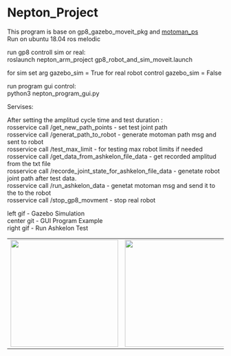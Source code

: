 # Nepton_Project

This program is base on gp8_gazebo_moveit_pkg and [motoman_ps](https://github.com/MaxorPaxor/motoman_ps])</br>
Run on ubuntu 18.04 ros melodic</br>

run gp8 controll sim or real:</br>
roslaunch nepton_arm_project gp8_robot_and_sim_moveit.launch </br>

for sim set arg gazebo_sim = True for real robot control gazebo_sim = False</br>

run program gui control:</br>
python3 nepton_program_gui.py</br>


Servises:</br>

After setting the amplitud cycle time and test duration :</br>
rosservice call /get_new_path_points - set test joint path</br>
rosservice call /generat_path_to_robot - generate motoman path msg and sent to robot</br>
rosservice call /test_max_limit - for testing max robot limits if needed</br>
rosservice call /get_data_from_ashkelon_file_data - get recorded amplitud from the txt file</br>
rosservice call /recorde_joint_state_for_ashkelon_file_data - genetate robot joint path after test data.</br>
rosservice call /run_ashkelon_data - genetat motoman msg and send it to the to the robot</br>
rosservice call /stop_gp8_movment - stop real robot</br>


left gif - Gazebo Simulation </br>
center git - GUI Program Example </br>
right gif - Run Ashkelon Test </br>
<table>
  <tr>
    <td align="center">
    <!-- <caption>Gazebo Simulation</caption> -->
      <img align=center width=250 src="/video/gazebo_sim_ashkelon_data.gif" />
      <br/>
    </td>
    <td align="center">
    <!-- <caption>GUI Program Example</caption> -->
      <img align=center width=250 src="video/gui_program_example_1.gif" /> 
      <br/>
    </td>
    <td align="center">
    <!-- <caption>Run Ashkelon Test</caption> -->
      <img align=center width=250 src="video/run_ashkelon_test_1.gif" /> 
      <br/>
    </td>
  </tr>
</table>
